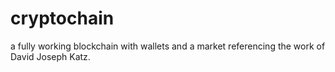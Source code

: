 # cryptochain
a fully working blockchain with wallets and a market referencing the work of David Joseph Katz.
